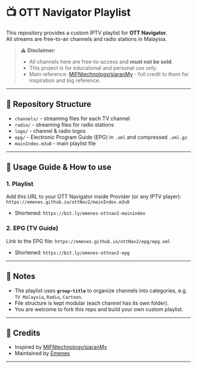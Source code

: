 # 📺 OTT Navigator Playlist

This repository provides a custom IPTV playlist for **OTT Navigator**.  
All streams are free-to-air channels and radio stations in Malaysia.  

> ⚠️ **Disclaimer**:  
> - All channels here are free-to-access and **must not be sold**.  
> - This project is for educational and personal use only.  
> - Main reference: [MIFNtechnology/siaranMy](https://github.com/MIFNtechnology/siaranMy) - full credit to them for inspiration and big reference.

---

## 📂 Repository Structure
- `channels/` - streaming files for each TV channel  
- `radio/` - streaming files for radio stations  
- `logo/` - channel & radio logos  
- `epg/` - Electronic Program Guide (EPG) in `.xml` and compressed `.xml.gz`  
- `mainIndex.m3u8` - main playlist file  

---

## 🚀 Usage Guide & How to use

### 1. Playlist
Add this URL to your OTT Navigator inside Provider (or any IPTV player):
`https://emenes.github.io/ottNav2/mainIndex.m3u8`
- Shortened: `https://bit.ly/emenes-ottnav2-mainindex`

### 2. EPG (TV Guide)
Link to the EPG file:
`https://emenes.github.io/ottNav2/epg/epg.xml`
- Shortened: `https://bit.ly/emenes-ottnav2-epg`



---

## 📌 Notes
- The playlist uses **`group-title`** to organize channels into categories, e.g. `TV Malaysia`, `Radio`, `Cartoon`.  
- File structure is kept modular (each channel has its own folder).  
- You are welcome to fork this repo and build your own custom playlist.  

---

## 📝 Credits
- Inspired by [MIFNtechnology/siaranMy](https://github.com/MIFNtechnology/siaranMy)  
- Maintained by [Emenes](https://github.com/emenes)  

---
